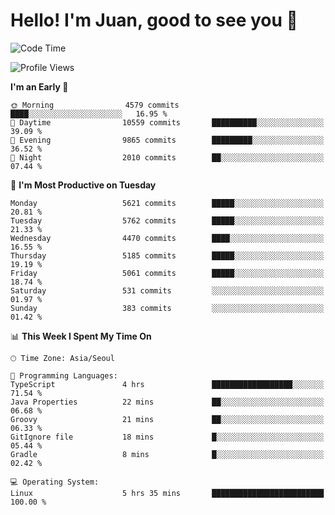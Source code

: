 # Hello! I'm Juan, good to see you 👋

<!--
**Y-k-Y/Y-k-Y** is a ✨ _special_ ✨ repository because its `README.md` (this file) appears on your GitHub profile.

Here are some ideas to get you started:

- 🔭 I’m currently working on ...
- 🌱 I’m currently learning ...
- 👯 I’m looking to collaborate on ...
- 🤔 I’m looking for help with ...
- 💬 Ask me about ...
- 📫 How to reach me: ...
- 😄 Pronouns: ...
- ⚡ Fun fact: ...
-->
<!--
![Profile views](https://gpvc.arturio.dev/Y-k-Y)

[![Omid Nikrah StackOverflow](https://github-readme-stackoverflow.vercel.app/?userID=9517076)](https://stackoverflow.com/users/9517076/i-have-10-fingers)
-->

<!--START_SECTION:waka-->
![Code Time](http://img.shields.io/badge/Code%20Time-1%2C793%20hrs%2025%20mins-blue)

![Profile Views](http://img.shields.io/badge/Profile%20Views-0-blue)

**I'm an Early 🐤** 

```text
🌞 Morning                4579 commits        ████░░░░░░░░░░░░░░░░░░░░░   16.95 % 
🌆 Daytime                10559 commits       ██████████░░░░░░░░░░░░░░░   39.09 % 
🌃 Evening                9865 commits        █████████░░░░░░░░░░░░░░░░   36.52 % 
🌙 Night                  2010 commits        ██░░░░░░░░░░░░░░░░░░░░░░░   07.44 % 
```
📅 **I'm Most Productive on Tuesday** 

```text
Monday                   5621 commits        █████░░░░░░░░░░░░░░░░░░░░   20.81 % 
Tuesday                  5762 commits        █████░░░░░░░░░░░░░░░░░░░░   21.33 % 
Wednesday                4470 commits        ████░░░░░░░░░░░░░░░░░░░░░   16.55 % 
Thursday                 5185 commits        █████░░░░░░░░░░░░░░░░░░░░   19.19 % 
Friday                   5061 commits        █████░░░░░░░░░░░░░░░░░░░░   18.74 % 
Saturday                 531 commits         ░░░░░░░░░░░░░░░░░░░░░░░░░   01.97 % 
Sunday                   383 commits         ░░░░░░░░░░░░░░░░░░░░░░░░░   01.42 % 
```


📊 **This Week I Spent My Time On** 

```text
🕑︎ Time Zone: Asia/Seoul

💬 Programming Languages: 
TypeScript               4 hrs               ██████████████████░░░░░░░   71.54 % 
Java Properties          22 mins             ██░░░░░░░░░░░░░░░░░░░░░░░   06.68 % 
Groovy                   21 mins             ██░░░░░░░░░░░░░░░░░░░░░░░   06.33 % 
GitIgnore file           18 mins             █░░░░░░░░░░░░░░░░░░░░░░░░   05.44 % 
Gradle                   8 mins              █░░░░░░░░░░░░░░░░░░░░░░░░   02.42 % 

💻 Operating System: 
Linux                    5 hrs 35 mins       █████████████████████████   100.00 % 
```


<!--END_SECTION:waka-->
